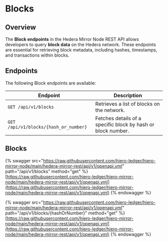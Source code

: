 # Blocks

## Overview

The **Block endpoints** in the Hedera Mirror Node REST API allows developers to query **block data** on the Hedera network. These endpoints are essential for retrieving block metadata, including hashes, timestamps, and transactions within blocks.

## Endpoints

The following Block endpoints are available:

| **Endpoint**                          | **Description**                                              |
| ------------------------------------- | ------------------------------------------------------------ |
| `GET /api/v1/blocks`                  | Retrieves a list of blocks on the network.                   |
| `GET /api/v1/blocks/{hash_or_number}` | Fetches details of a specific block by hash or block number. |

## Blocks

{% swagger src="https://raw.githubusercontent.com/hiero-ledger/hiero-mirror-node/main/hedera-mirror-rest/api/v1/openapi.yml" path="/api/v1/blocks" method="get" %}
[https://raw.githubusercontent.com/hiero-ledger/hiero-mirror-node/main/hedera-mirror-rest/api/v1/openapi.yml](https://raw.githubusercontent.com/hiero-ledger/hiero-mirror-node/main/hedera-mirror-rest/api/v1/openapi.yml)
{% endswagger %}

{% swagger src="https://raw.githubusercontent.com/hiero-ledger/hiero-mirror-node/main/hedera-mirror-rest/api/v1/openapi.yml" path="/api/v1/blocks/{hashOrNumber}" method="get" %}
[https://raw.githubusercontent.com/hiero-ledger/hiero-mirror-node/main/hedera-mirror-rest/api/v1/openapi.yml](https://raw.githubusercontent.com/hiero-ledger/hiero-mirror-node/main/hedera-mirror-rest/api/v1/openapi.yml)
{% endswagger %}
